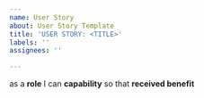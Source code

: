 ```yaml
---
name: User Story
about: User Story Template
title: 'USER STORY: <TITLE>'
labels: ''
assignees: ''

---
```


as a **role** I can **capability** so that **received benefit**
